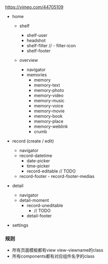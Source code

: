 https://vimeo.com/44705109

- home
	- shelf
		- shelf-user
  		- headshot
		- shelf-filter
    	// - filter-icon
		- shelf-footer
  
	- overview
		- navigator
		- memories
			- memory
  			- memory-text
  			- memory-photo
  			- memory-video
  			- memory-music
  			- memory-voice
  			- memory-movie
  			- memory-book
  			- memory-place
  			- memory-weblink
  			- crumb


- record (create / edit)
	- navigator
  - record-datetime
  	- date-picker
  	- time-picker
	- record-editable
		// TODO
  - record-footer
		- record-footer-medias
		

- detail
	- navigator
  - detail-moment
	- record-uneditable
		- // TODO
	- detail-footer

- settings



### 规则
- 所有页面模板都有view view-viewname的class
- 所有components都有对应组件名字的class